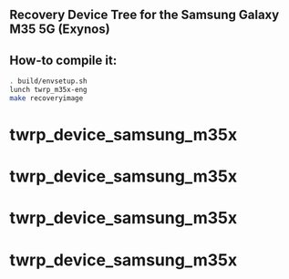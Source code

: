 ## Recovery Device Tree for the Samsung Galaxy M35 5G (Exynos)

## How-to compile it:

```sh
. build/envsetup.sh
lunch twrp_m35x-eng
make recoveryimage
```
# twrp_device_samsung_m35x
# twrp_device_samsung_m35x
# twrp_device_samsung_m35x
# twrp_device_samsung_m35x
